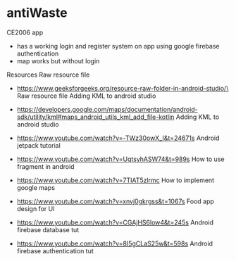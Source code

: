 # antiWaste
CE2006 app

- has a working login and register system on app using google firebase authentication
- map works but without login


Resources
Raw resource file
- https://www.geeksforgeeks.org/resource-raw-folder-in-android-studio/\ Raw resource file
Adding KML to android studio
- https://developers.google.com/maps/documentation/android-sdk/utility/kml#maps_android_utils_kml_add_file-kotlin Adding KML to android studio

- https://www.youtube.com/watch?v=-TWz30owX_I&t=24671s Android jetpack tutorial

- https://www.youtube.com/watch?v=UqtsyhASW74&t=989s How to use fragment in android

- https://www.youtube.com/watch?v=7TIAT5zlrmc How to implement google maps 

- https://www.youtube.com/watch?v=xnvj0gkrgss&t=1067s Food app design for UI

- https://www.youtube.com/watch?v=CGAjHS6low4&t=245s Android firebase database tut

- https://www.youtube.com/watch?v=8I5gCLaS25w&t=598s Android firebase authentication tut

